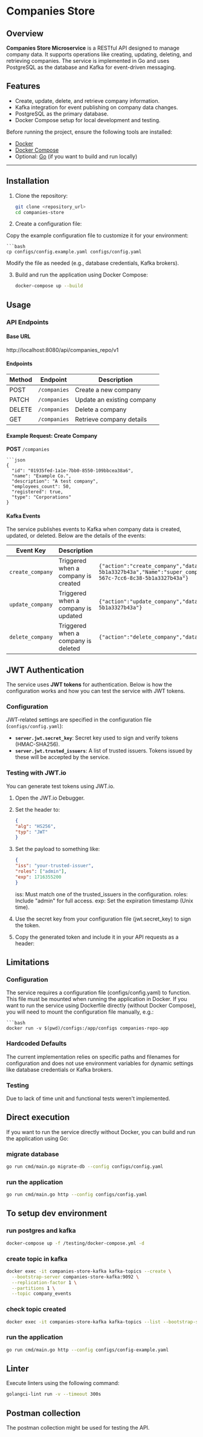 # Companies Store

## Overview

**Companies Store Microservice** is a RESTful API designed to manage company data. It supports operations like creating, updating, deleting, and retrieving companies. The service is implemented in Go and uses PostgreSQL as the database and Kafka for event-driven messaging.

## Features

- Create, update, delete, and retrieve company information.
- Kafka integration for event publishing on company data changes.
- PostgreSQL as the primary database.
- Docker Compose setup for local development and testing.

Before running the project, ensure the following tools are installed:

- [Docker](https://www.docker.com/)
- [Docker Compose](https://docs.docker.com/compose/)
- Optional: [Go](https://go.dev/) (if you want to build and run locally)

---

## Installation

1. Clone the repository:

   ```bash
   git clone <repository_url>
   cd companies-store

2. Create a configuration file:

Copy the example configuration file to customize it for your environment:

    ```bash
    cp configs/config.example.yaml configs/config.yaml

Modify the file as needed (e.g., database credentials, Kafka brokers).

3. Build and run the application using Docker Compose:

    ```bash
    docker-compose up --build

## Usage

### API Endpoints

#### Base URL
http://localhost:8080/api/companies_repo/v1


#### Endpoints

| Method | Endpoint          | Description               |
|--------|-------------------|---------------------------|
| POST   | `/companies`      | Create a new company      |
| PATCH  | `/companies`      | Update an existing company|
| DELETE | `/companies`      | Delete a company          |
| GET    | `/companies`      | Retrieve company details  |

#### Example Request: Create Company

**POST** `/companies`

    ```json
    {
      "id": "01935fed-1a1e-7bb0-8550-109bbcea38a6",
      "name": "Example Co.",
      "description": "A test company",
      "employees_count": 50,
      "registered": true,
      "type": "Corporations"
    }


#### Kafka Events

The service publishes events to Kafka when company data is created, updated, or deleted. Below are the details of the events:

| Event Key         | Description                           | Payload Example                                          |
|--------------------|---------------------------------------|---------------------------------------------------------|
| `create_company`   | Triggered when a company is created   | `{"action":"create_company","data":{"ID":"01935e9a-567c-7cc6-8c38-5b1a3327b43a","Name":"super_company3","Description":"123912089y74t86r2u7iuwfhesdiljk","EmployeesCount":1,"Registered":true,"Type":"NonProfit"},"id_type":"name","identifier":"01935e9a-567c-7cc6-8c38-5b1a3327b43a"}` |
| `update_company`   | Triggered when a company is updated   | `{"action":"update_company","data":{"id":"01935e9a-567c-7cc6-8c38-5b1a3327b43a","employees_count":1230123,"registered":false},"id_type":"uuid","identifier":"01935e9a-567c-7cc6-8c38-5b1a3327b43a"}` |
| `delete_company`   | Triggered when a company is deleted   | `{"action":"delete_company","data":{},"id_type":"uuid","identifier":"01935e9a-567c-7cc6-8c38-5b1a3327b43a"}`               |


## JWT Authentication

The service uses **JWT tokens** for authentication. Below is how the configuration works and how you can test the service with JWT tokens.

### Configuration

JWT-related settings are specified in the configuration file (`configs/config.yaml`):

- **`server.jwt.secret_key`**: Secret key used to sign and verify tokens (HMAC-SHA256).
- **`server.jwt.trusted_issuers`**: A list of trusted issuers. Tokens issued by these will be accepted by the service.

### Testing with JWT.io
You can generate test tokens using JWT.io.

1. Open the JWT.io Debugger.

2. Set the header to:
   ```json 
   {
   "alg": "HS256",
   "typ": "JWT"
   }
   ```

3. Set the payload to something like:

   ```json
   {
   "iss": "your-trusted-issuer",
   "roles": ["admin"],
   "exp": 1716355200
   }
   ```
   iss: Must match one of the trusted_issuers in the configuration.
   roles: Include "admin" for full access.
   exp: Set the expiration timestamp (Unix time).

4. Use the secret key from your configuration file (jwt.secret_key) to sign the token. 

5. Copy the generated token and include it in your API requests as a header:


## Limitations
### Configuration
The service requires a configuration file (configs/config.yaml) to function. This file must be mounted when running the application in Docker.
If you want to run the service using Dockerfile directly (without Docker Compose), you will need to mount the configuration file manually, e.g.:
    
    ```bash
    docker run -v $(pwd)/configs:/app/configs companies-repo-app

### Hardcoded Defaults
The current implementation relies on specific paths and filenames for configuration 
and does not use environment variables for dynamic settings like database credentials or Kafka brokers.

### Testing
Due to lack of time unit and functional tests weren't implemented.

## Direct execution
If you want to run the service directly without Docker, you can build and run the application using Go:

### migrate database 
```bash
go run cmd/main.go migrate-db --config configs/config.yaml
```

### run the application
```bash
go run cmd/main.go http --config configs/config.yaml
```

## To setup dev environment 
### run postgres and kafka
```bash
docker-compose up -f /testing/docker-compose.yml -d
```
### create topic in kafka
```bash
docker exec -it companies-store-kafka kafka-topics --create \
  --bootstrap-server companies-store-kafka:9092 \
  --replication-factor 1 \
  --partitions 1 \
  --topic company_events
```

### check topic created
```bash
docker exec -it companies-store-kafka kafka-topics --list --bootstrap-server companies-store-kafka:9092
```

### run the application
```bash
go run cmd/main.go http --config configs/config-example.yaml
```

## Linter
Execute linters using the following command:
```bash
golangci-lint run -v --timeout 300s
```

## Postman collection
The postman collection might be used for testing the API.